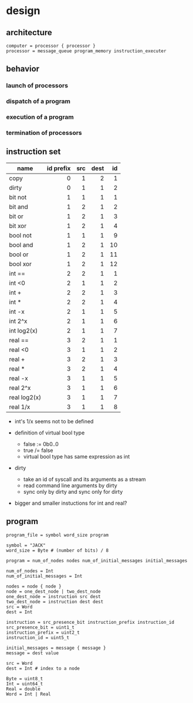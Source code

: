 # design

## architecture

```
computer = processor { processor }
processor = message_queue program_memory instruction_executer
```


## behavior

### launch of processors

### dispatch of a program

### execution of a program

### termination of processors


## instruction set

name         | id prefix | src | dest | id
-------------|----------:|----:|-----:|---:
copy         |         0 |   1 |    2 |  1
dirty        |         0 |   1 |    1 |  2
bit not      |         1 |   1 |    1 |  1
bit and      |         1 |   2 |    1 |  2
bit or       |         1 |   2 |    1 |  3
bit xor      |         1 |   2 |    1 |  4
bool not     |         1 |   1 |    1 |  9
bool and     |         1 |   2 |    1 | 10
bool or      |         1 |   2 |    1 | 11
bool xor     |         1 |   2 |    1 | 12
int ==       |         2 |   2 |    1 |  1
int <0       |         2 |   1 |    1 |  2
int +        |         2 |   2 |    1 |  3
int *        |         2 |   2 |    1 |  4
int -x       |         2 |   1 |    1 |  5
int 2^x      |         2 |   1 |    1 |  6
int log2(x)  |         2 |   1 |    1 |  7
real ==      |         3 |   2 |    1 |  1
real <0      |         3 |   1 |    1 |  2
real +       |         3 |   2 |    1 |  3
real *       |         3 |   2 |    1 |  4
real -x      |         3 |   1 |    1 |  5
real 2^x     |         3 |   1 |    1 |  6
real log2(x) |         3 |   1 |    1 |  7
real 1/x     |         3 |   1 |    1 |  8

* int's 1/x seems not to be defined
* definition of virtual bool type
  * false := 0b0..0
  * true /= false
  * virtual bool type has same expression as int
* dirty
  * take an id of syscall and its arguments as a stream
  * read command line arguments by dirty
  * sync only by dirty and sync only for dirty

* bigger and smaller instuctions for int and real?


## program

```
program_file = symbol word_size program

symbol = "JACK"
word_size = Byte # (number of bits) / 8

program = num_of_nodes nodes num_of_initial_messages initial_messages

num_of_nodes = Int
num_of_initial_messages = Int

nodes = node { node }
node = one_dest_node | two_dest_node
one_dest_node = instruction src dest
two_dest_node = instruction dest dest
src = Word
dest = Int

instruction = src_presence_bit instruction_prefix instruction_id
src_presence_bit = uint1_t
instruction_prefix = uint2_t
instruction_id = uint5_t

initial_messages = message { message }
message = dest value

src = Word
dest = Int # index to a node

Byte = uint8_t
Int = uint64_t
Real = double
Word = Int | Real
```
